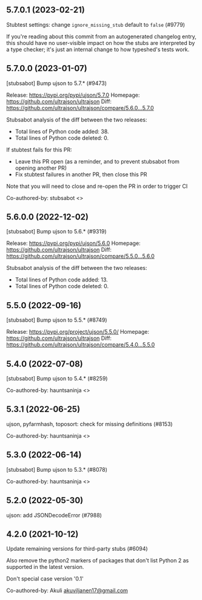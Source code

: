 ## 5.7.0.1 (2023-02-21)

Stubtest settings: change `ignore_missing_stub` default to `false` (#9779)

If you're reading about this commit from an autogenerated changelog entry, this should have no user-visible impact on how the stubs are interpreted by a type checker; it's just an internal change to how typeshed's tests work.

## 5.7.0.0 (2023-01-07)

[stubsabot] Bump ujson to 5.7.* (#9473)

Release: https://pypi.org/pypi/ujson/5.7.0
Homepage: https://github.com/ultrajson/ultrajson
Diff: https://github.com/ultrajson/ultrajson/compare/5.6.0...5.7.0

Stubsabot analysis of the diff between the two releases:
 - Total lines of Python code added: 38.
 - Total lines of Python code deleted: 0.

If stubtest fails for this PR:
- Leave this PR open (as a reminder, and to prevent stubsabot from opening another PR)
- Fix stubtest failures in another PR, then close this PR

Note that you will need to close and re-open the PR in order to trigger CI

Co-authored-by: stubsabot <>

## 5.6.0.0 (2022-12-02)

[stubsabot] Bump ujson to 5.6.* (#9319)

Release: https://pypi.org/pypi/ujson/5.6.0
Homepage: https://github.com/ultrajson/ultrajson
Diff: https://github.com/ultrajson/ultrajson/compare/5.5.0...5.6.0

Stubsabot analysis of the diff between the two releases:
 - Total lines of Python code added: 13.
 - Total lines of Python code deleted: 0.

## 5.5.0 (2022-09-16)

[stubsabot] Bump ujson to 5.5.* (#8749)

Release: https://pypi.org/project/ujson/5.5.0/
Homepage: https://github.com/ultrajson/ultrajson
Diff: https://github.com/ultrajson/ultrajson/compare/5.4.0...5.5.0

## 5.4.0 (2022-07-08)

[stubsabot] Bump ujson to 5.4.* (#8259)

Co-authored-by: hauntsaninja <>

## 5.3.1 (2022-06-25)

ujson, pyfarmhash, toposort: check for missing definitions (#8153)

Co-authored-by: hauntsaninja <>

## 5.3.0 (2022-06-14)

[stubsabot] Bump ujson to 5.3.* (#8078)

Co-authored-by: hauntsaninja <>

## 5.2.0 (2022-05-30)

ujson: add JSONDecodeError (#7988)

## 4.2.0 (2021-10-12)

Update remaining versions for third-party stubs (#6094)

Also remove the python2 markers of packages that don't list Python 2
as supported in the latest version.

Don't special case version '0.1'

Co-authored-by: Akuli <akuviljanen17@gmail.com>

